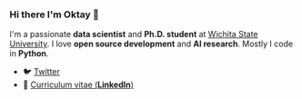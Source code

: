 ### Hi there I'm **Oktay** 👋

I'm a passionate **data scientist** and **Ph.D. student** at [Wichita State University](https://www.wichita.edu/).
I love **open source development** and **AI research**.
Mostly I code in **Python**.

- 🐦  [Twitter](https://twitter.com/oktayozturk010)
- 🏹  [Curriculum vitae (**LinkedIn**)](https://linkedin.com/in/ozturkoktay)
